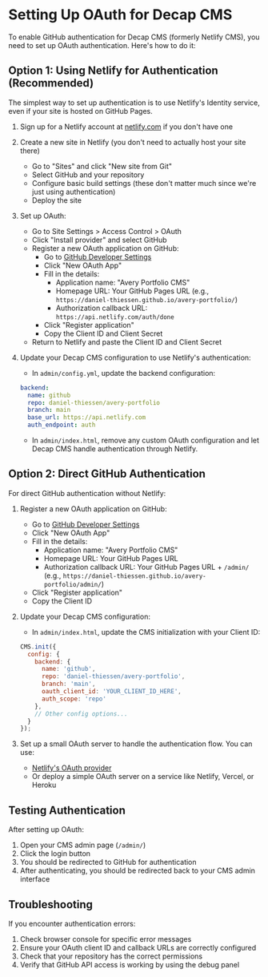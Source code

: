 # Setting Up OAuth for Decap CMS

To enable GitHub authentication for Decap CMS (formerly Netlify CMS), you need to set up OAuth authentication. Here's how to do it:

## Option 1: Using Netlify for Authentication (Recommended)

The simplest way to set up authentication is to use Netlify's Identity service, even if your site is hosted on GitHub Pages.

1. Sign up for a Netlify account at [netlify.com](https://www.netlify.com/) if you don't have one
2. Create a new site in Netlify (you don't need to actually host your site there)
   - Go to "Sites" and click "New site from Git"
   - Select GitHub and your repository
   - Configure basic build settings (these don't matter much since we're just using authentication)
   - Deploy the site
   
3. Set up OAuth:
   - Go to Site Settings > Access Control > OAuth
   - Click "Install provider" and select GitHub
   - Register a new OAuth application on GitHub:
     - Go to [GitHub Developer Settings](https://github.com/settings/developers)
     - Click "New OAuth App"
     - Fill in the details:
       - Application name: "Avery Portfolio CMS"
       - Homepage URL: Your GitHub Pages URL (e.g., `https://daniel-thiessen.github.io/avery-portfolio/`)
       - Authorization callback URL: `https://api.netlify.com/auth/done`
     - Click "Register application"
     - Copy the Client ID and Client Secret
   - Return to Netlify and paste the Client ID and Client Secret
   
4. Update your Decap CMS configuration to use Netlify's authentication:
   - In `admin/config.yml`, update the backend configuration:
   ```yaml
   backend:
     name: github
     repo: daniel-thiessen/avery-portfolio
     branch: main
     base_url: https://api.netlify.com
     auth_endpoint: auth
   ```
   
   - In `admin/index.html`, remove any custom OAuth configuration and let Decap CMS handle authentication through Netlify.

## Option 2: Direct GitHub Authentication

For direct GitHub authentication without Netlify:

1. Register a new OAuth application on GitHub:
   - Go to [GitHub Developer Settings](https://github.com/settings/developers)
   - Click "New OAuth App"
   - Fill in the details:
     - Application name: "Avery Portfolio CMS"
     - Homepage URL: Your GitHub Pages URL
     - Authorization callback URL: Your GitHub Pages URL + `/admin/` (e.g., `https://daniel-thiessen.github.io/avery-portfolio/admin/`)
   - Click "Register application"
   - Copy the Client ID
   
2. Update your Decap CMS configuration:
   - In `admin/index.html`, update the CMS initialization with your Client ID:
   ```javascript
   CMS.init({
     config: {
       backend: {
         name: 'github',
         repo: 'daniel-thiessen/avery-portfolio',
         branch: 'main',
         oauth_client_id: 'YOUR_CLIENT_ID_HERE',
         auth_scope: 'repo'
       },
       // Other config options...
     }
   });
   ```

3. Set up a small OAuth server to handle the authentication flow. You can use:
   - [Netlify's OAuth provider](https://github.com/netlify/netlify-cms-oauth-provider-github)
   - Or deploy a simple OAuth server on a service like Netlify, Vercel, or Heroku

## Testing Authentication

After setting up OAuth:

1. Open your CMS admin page (`/admin/`)
2. Click the login button
3. You should be redirected to GitHub for authentication
4. After authenticating, you should be redirected back to your CMS admin interface

## Troubleshooting

If you encounter authentication errors:

1. Check browser console for specific error messages
2. Ensure your OAuth client ID and callback URLs are correctly configured
3. Check that your repository has the correct permissions
4. Verify that GitHub API access is working by using the debug panel
